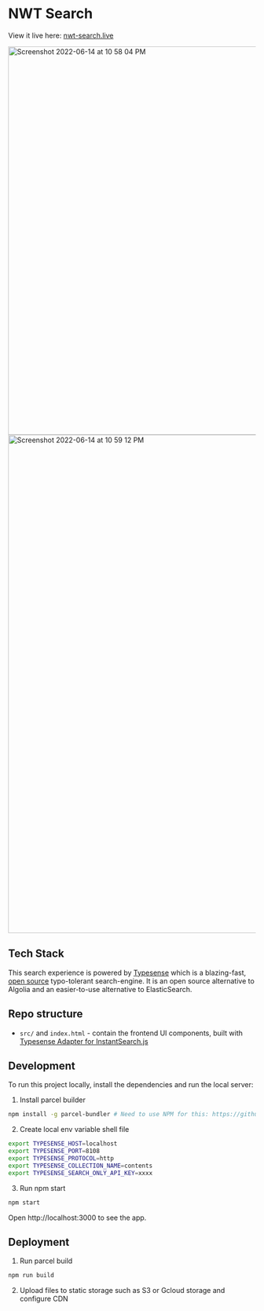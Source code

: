 # NWT Search

View it live here: [nwt-search.live](https://nwt-search.live)

<img width="791" alt="Screenshot 2022-06-14 at 10 58 04 PM" src="https://user-images.githubusercontent.com/40650158/173609791-20191c29-8e80-4582-9821-847e21d94cab.png">

<img width="1015" alt="Screenshot 2022-06-14 at 10 59 12 PM" src="https://user-images.githubusercontent.com/40650158/173609967-c44949be-65b0-4e91-acfe-9394ad893466.png">


## Tech Stack

This search experience is powered by <a href="https://typesense.org" target="_blank">Typesense</a> which is
a blazing-fast, <a href="https://github.com/typesense/typesense" target="_blank">open source</a> typo-tolerant
search-engine. It is an open source alternative to Algolia and an easier-to-use alternative to ElasticSearch.

## Repo structure

- `src/` and `index.html` - contain the frontend UI components, built with <a href="https://github.com/typesense/typesense-instantsearch-adapter" target="_blank">Typesense Adapter for InstantSearch.js</a>

## Development

To run this project locally, install the dependencies and run the local server:

1. Install parcel builder

```sh
npm install -g parcel-bundler # Need to use NPM for this: https://github.com/parcel-bundler/parcel/issues/1036#issuecomment-559982275
```

2. Create local env variable shell file

```sh
export TYPESENSE_HOST=localhost
export TYPESENSE_PORT=8108
export TYPESENSE_PROTOCOL=http
export TYPESENSE_COLLECTION_NAME=contents
export TYPESENSE_SEARCH_ONLY_API_KEY=xxxx
```

3. Run npm start
```sh
npm start
```

Open http://localhost:3000 to see the app.

## Deployment

1. Run parcel build
```sh
npm run build
```

2. Upload files to static storage such as S3 or Gcloud storage and configure CDN
